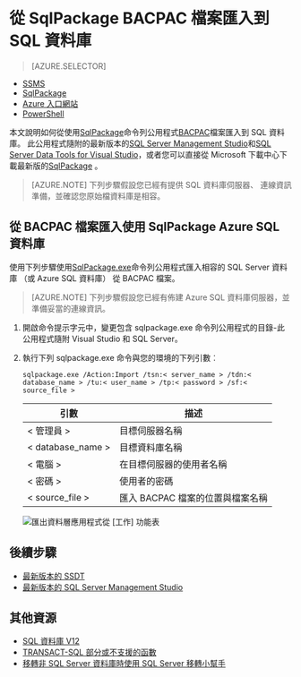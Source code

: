 <properties
   pageTitle="從 SqlPackage BACPAC 檔案匯入到 SQL 資料庫"
   description="Microsoft Azure SQL 資料庫，資料庫移轉匯入資料庫，匯入 BACPAC 檔案，sqlpackage"
   services="sql-database"
   documentationCenter=""
   authors="CarlRabeler"
   manager="jhubbard"
   editor=""/>

<tags
   ms.service="sql-database"
   ms.devlang="NA"
   ms.topic="article"
   ms.tgt_pltfrm="NA"
   ms.workload="sqldb-migrate"
   ms.date="08/24/2016"
   ms.author="carlrab"/>

# <a name="import-to-sql-database-from-a-bacpac-file-using-sqlpackage"></a>從 SqlPackage BACPAC 檔案匯入到 SQL 資料庫

> [AZURE.SELECTOR]
- [SSMS](sql-database-cloud-migrate-compatible-import-bacpac-ssms.md)
- [SqlPackage](sql-database-cloud-migrate-compatible-import-bacpac-sqlpackage.md)
- [Azure 入口網站](sql-database-import.md)
- [PowerShell](sql-database-import-powershell.md)

本文說明如何從使用[SqlPackage](https://msdn.microsoft.com/library/hh550080.aspx)命令列公用程式[BACPAC](https://msdn.microsoft.com/library/ee210546.aspx#Anchor_4)檔案匯入到 SQL 資料庫。 此公用程式隨附的最新版本的[SQL Server Management Studio](https://msdn.microsoft.com/library/mt238290.aspx)和[SQL Server Data Tools for Visual Studio](https://msdn.microsoft.com/library/mt204009.aspx)，或者您可以直接從 Microsoft 下載中心下載最新版的[SqlPackage](https://www.microsoft.com/en-us/download/details.aspx?id=53876) 。


> [AZURE.NOTE] 下列步驟假設您已經有提供 SQL 資料庫伺服器、 連線資訊準備，並確認您原始檔資料庫是相容。

## <a name="import-from-a-bacpac-file-into-azure-sql-database-using-sqlpackage"></a>從 BACPAC 檔案匯入使用 SqlPackage Azure SQL 資料庫

使用下列步驟使用[SqlPackage.exe](https://msdn.microsoft.com/library/hh550080.aspx)命令列公用程式匯入相容的 SQL Server 資料庫 （或 Azure SQL 資料庫） 從 BACPAC 檔案。

> [AZURE.NOTE] 下列步驟假設您已經有佈建 Azure SQL 資料庫伺服器，並準備妥當的連線資訊。

1. 開啟命令提示字元中，變更包含 sqlpackage.exe 命令列公用程式的目錄-此公用程式隨附 Visual Studio 和 SQL Server。
2. 執行下列 sqlpackage.exe 命令與您的環境的下列引數︰

    `sqlpackage.exe /Action:Import /tsn:< server_name > /tdn:< database_name > /tu:< user_name > /tp:< password > /sf:< source_file >`

  	| 引數  | 描述  |
  	|---|---|
  	| < 管理員 >  | 目標伺服器名稱  |
  	| < database_name >  | 目標資料庫名稱  |
  	| < 電腦 >  | 在目標伺服器的使用者名稱 |
  	| < 密碼 >  | 使用者的密碼  |
  	| < source_file >  | 匯入 BACPAC 檔案的位置與檔案名稱  |

    ![匯出資料層應用程式從 [工作] 功能表](./media/sql-database-cloud-migrate/TestForCompatibilityUsingSQLPackage01c.png)

## <a name="next-steps"></a>後續步驟

- [最新版本的 SSDT](https://msdn.microsoft.com/library/mt204009.aspx)
- [最新版本的 SQL Server Management Studio](https://msdn.microsoft.com/library/mt238290.aspx)

## <a name="additional-resources"></a>其他資源

- [SQL 資料庫 V12](sql-database-v12-whats-new.md)
- [TRANSACT-SQL 部分或不支援的函數](sql-database-transact-sql-information.md)
- [移轉非 SQL Server 資料庫時使用 SQL Server 移轉小幫手](http://blogs.msdn.com/b/ssma/)
